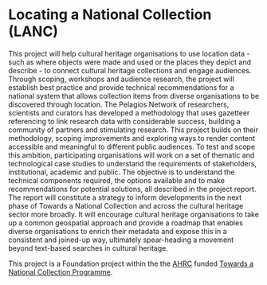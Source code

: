 # Locating a National Collection (LANC)

This project will help cultural heritage organisations to use location data - such as where objects were made and used or the places they depict and describe - to connect cultural heritage collections and engage audiences. Through scoping, workshops and audience research, the project will establish best practice and provide technical recommendations for a national system that allows collection items from diverse organisations to be discovered through location. The Pelagios Network of researchers, scientists and curators has developed a methodology that uses gazetteer referencing to link research data with considerable success, building a community of partners and stimulating research. This project builds on their methodology, scoping improvements and exploring ways to render content accessible and meaningful to different public audiences. To test and scope this ambition, participating organisations will work on a set of thematic and technological case studies to understand the requirements of stakeholders, institutional, academic and public. The objective is to understand the technical components required, the options available and to make recommendations for potential solutions, all described in the project report. The report will constitute a strategy to inform developments in the next phase of Towards a National Collection and across the cultural heritage sector more broadly. It will encourage cultural heritage organisations to take up a common geospatial approach and provide a roadmap that enables diverse organisations to enrich their metadata and expose this in a consistent and joined-up way, ultimately spear-heading a movement beyond text-based searches in cultural heritage.

This project is a Foundation project within the the [AHRC](https://ahrc.ukri.org/) funded [Towards a National Collection Programme](https://ahrc.ukri.org/research/fundedthemesandprogrammes/tanc-opening-uk-heritage-to-the-world/).
